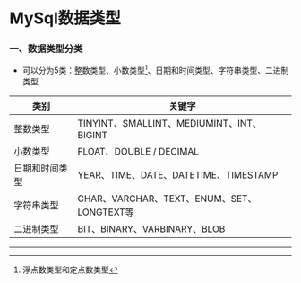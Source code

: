 # MySql数据类型

### 一、数据类型分类

* 可以分为5类：整数类型、小数类型[^1]、日期和时间类型、字符串类型、二进制类型

| 类别           | 关键字                                     |
| -------------- | ------------------------------------------ |
| 整数类型       | TINYINT、SMALLINT、MEDIUMINT、INT、BIGINT  |
| 小数类型       | FLOAT、DOUBLE   /   DECIMAL                |
| 日期和时间类型 | YEAR、TIME、DATE、DATETIME、TIMESTAMP      |
| 字符串类型     | CHAR、VARCHAR、TEXT、ENUM、SET、LONGTEXT等 |
| 二进制类型     | BIT、BINARY、VARBINARY、BLOB               |







---

[^1]: 浮点数类型和定点数类型 